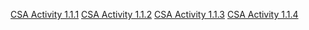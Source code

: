 [CSA Activity 1.1.1](https://github.com/BSSD-CS/ap-cs-a-activity-111)
[CSA Activity 1.1.2](https://github.com/BSSD-CS/ap-cs-a-activity-112)
[CSA Activity 1.1.3](https://github.com/BSSD-CS/ap-cs-a-activity-113)
[CSA Activity 1.1.4](https://github.com/BSSD-CS/ap-cs-a-activity-114)
